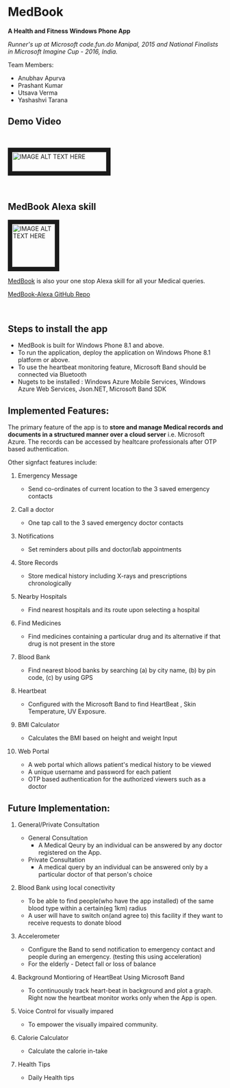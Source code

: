 # MedBook

**A Health and Fitness Windows Phone App**

*Runner's up at Microsoft code.fun.do Manipal, 2015 and National Finalists in Microsoft Imagine Cup - 2016, India.*

Team Members:
- Anubhav Apurva
- Prashant Kumar
- Utsava Verma
- Yashashvi Tarana

## Demo Video
<br/>

<a href="https://www.youtube.com/watch?v=dAF8IR7sbRw&feature=youtu.be
" target="_blank"><img src="https://upload.wikimedia.org/wikipedia/commons/3/34/YouTube_logo_%282017%29.png" 
alt="IMAGE ALT TEXT HERE" width="220" height="45" border="10" /></a>

<br/>

## MedBook Alexa skill

<a href="https://www.amazon.com/dp/B07CR86TBF/ref=syps?s=digital-skills&ie=UTF8&qid=1526462108&sr=1-1&keywords=MedBook" target="_blank"><img src="https://images-na.ssl-images-amazon.com/images/I/516NZCAAvgL.png" 
alt="IMAGE ALT TEXT HERE" width="100" height="100" border="10" /></a>

[MedBook](https://www.amazon.com/dp/B07CR86TBF/ref=syps?s=digital-skills&ie=UTF8&qid=1526462108&sr=1-1&keywords=MedBook) is also your one stop Alexa skill for all your Medical queries.

[MedBook-Alexa GitHub Repo](https://github.com/a11apurva/MedBook-Alexa)

<br/>

## Steps to install the app
 
- MedBook is built for Windows Phone 8.1 and above. 
- To run the application, deploy the application on Windows Phone 8.1 platform or above. 
- To use the heartbeat monitoring feature, Microsoft Band should be connected via Bluetooth 
- Nugets to be installed : Windows Azure Mobile Services, Windows Azure Web Services, Json.NET, Microsoft Band SDK


## Implemented Features:

The primary feature of the app is to **store and manage Medical records and documents in a structured manner over a cloud server** i.e. Microsoft Azure. The records can be accessed by healtcare professionals after OTP based authentication.

Other signfact features include: 

1. Emergency Message
	- Send co-ordinates of current location to the 3 saved emergency contacts
	
2. Call a doctor
	- One tap call to the 3 saved emergency doctor contacts
	
3. Notifications
	- Set reminders about pills and doctor/lab appointments
	
4. Store Records
	- Store medical history including X-rays and prescriptions chronologically 
	
5. Nearby Hospitals
	- Find nearest hospitals and its route upon selecting a hospital
	
6. Find Medicines
	- Find medicines containing a particular drug and its alternative if that drug is not present in the store
	
7. Blood Bank
	- Find nearest blood banks by searching (a) by city name, (b) by pin code, (c) by using GPS
	
8. Heartbeat
	- Configured with the Microsoft Band to find HeartBeat , Skin Temperature, UV Exposure.
	
9. BMI Calculator
	- Calculates the BMI based on height and weight Input
	
10. Web Portal
	- A web portal which allows patient's medical history to be viewed
	- A unique username and password for each patient
	- OTP based authentication for the authorized viewers such as a doctor
	


## Future Implementation:

1. General/Private Consultation
	* General Consultation
		* A Medical Qeury by an individual can be answered by any doctor registered on the App.
	* Private Consultation
		* A medical query by an individual can be answered only by a particular doctor of that person's choice 
		
2. Blood Bank using local conectivity
	* To be able to find people(who have the app installed) of the same blood type within a certain(eg 1km) radius
	* A user will have to switch on(and agree to) this facility if they want to receive requests to donate blood
	
3. Accelerometer
	* Configure the Band to send notification to emergency contact and people during an emergency. (testing this using acceleration)
	* For the elderly - Detect fall or loss of balance
	
4. Background Montioring of HeartBeat Using Microsoft Band
	* To continuously track heart-beat in background and plot a graph. Right now the heartbeat monitor works only when the App is open.
	
5. Voice Control for visually impared
	* To empower the visually impaired community.
	
6. Calorie Calculator
	* Calculate the calorie in-take
	
7. Health Tips
	* Daily Health tips
	





